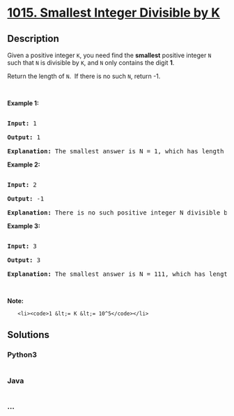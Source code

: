 # [1015. Smallest Integer Divisible by K](https://leetcode.com/problems/smallest-integer-divisible-by-k)

## Description
<p>Given a positive integer <code>K</code>, you need find the <strong>smallest</strong>&nbsp;positive integer <code>N</code> such that <code>N</code> is divisible by <code>K</code>, and <code>N</code> only contains the digit <strong>1</strong>.</p>

<p>Return the&nbsp;length of <code>N</code>.&nbsp; If there is no such <code>N</code>,&nbsp;return -1.</p>

<p>&nbsp;</p>

<p><strong>Example 1:</strong></p>

<pre>
<strong>Input:</strong> 1
<strong>Output:</strong> 1
<strong>Explanation:</strong> The smallest answer is N = 1, which has length 1.</pre>

<p><strong>Example 2:</strong></p>

<pre>
<strong>Input:</strong> 2
<strong>Output:</strong> -1
<strong>Explanation:</strong> There is no such positive integer N divisible by 2.</pre>

<p><strong>Example 3:</strong></p>

<pre>
<strong>Input:</strong> 3
<strong>Output:</strong> 3
<strong>Explanation:</strong> The smallest answer is N = 111, which has length 3.</pre>

<p>&nbsp;</p>

<p><strong>Note:</strong></p>

<ul>
	<li><code>1 &lt;= K &lt;= 10^5</code></li>
</ul>


## Solutions


### Python3

```python

```

### Java

```java

```

### ...
```

```
